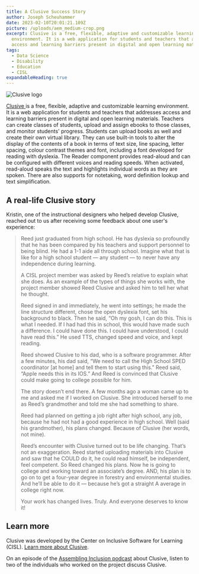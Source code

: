 ```yaml
---
title: A Clusive Success Story
author: Joseph Scheuhammer
date: 2023-02-10T20:01:21.109Z
picture: /uploads/aem_medium-crop.png
excerpt: Clusive is a free, flexible, adaptive and customizable learning
  environment. It is a web application for students and teachers that addresses
  access and learning barriers present in digital and open learning materials.
tags:
  - Data Science
  - Disability
  - Education
  - CISL
expandableHeading: true
---
```

![Clusive logo](https://www.cast.org/binaries/content/gallery/castm/impact/clusive-story-16x9.jpg/clusive-story-16x9.jpg/aem%3Amedium)

[Clusive ](https://www.cast.org/products-services/products/clusive)is a free, flexible, adaptive and customizable learning environment. It is a web application for students and teachers that addresses access and learning barriers present in digital and open learning materials. Teachers can create classes of students, upload and assign ebooks to those classes, and monitor students' progress. Students can upload books as well and create their own virtual library. They can use built-in tools to alter the display of the contents of a book in terms of text size, line spacing, letter spacing, colour contrast themes and font, including a font developed for reading with dyslexia. The Reader component provides read-aloud and can be configured with different voices and reading speeds. When activated, read-aloud speaks the text and highlights individual words as they are spoken. There are also supports for notetaking, word definition lookup and text simplification.

## A real-life Clusive story

Kristin, one of the instructional designers who helped develop Clusive, reached out to us after receiving some feedback about one user's experience:

> Reed just graduated from high school. He has dyslexia so profoundly that he has been compared by his teachers and support personnel to being blind. He had a 1-1 aide all through school. Imagine what that is like for a high school student — any student — to never have any independence during learning.
>
> A CISL project member was asked by Reed’s relative to explain what she does. As an example of the types of things she works with, the project member showed Reed Clusive and asked him to tell her what he thought.
>
> Reed signed in and immediately, he went into settings; he made the line structure different, chose the open dyslexia font, set his background to black. Then he said, “Oh my gosh, I can do this. This is what I needed. If I had had this in school, this would have made such a difference. I could have done this. I could have understood, I could have read this.” He used TTS, changed speed and voice, and kept reading.
>
> Reed showed Clusive to his dad, who is a software programmer. After a few minutes, his dad said, “We need to call the High School SPED coordinator \[at home] and tell them to start using this.” Reed said, “Apple needs this in its IOS.”  And Reed is convinced that Clusive could make going to college possible for him.  
>
> The story doesn’t end there. A few months ago a woman came up to me and asked me if I worked on Clusive. She introduced herself to me as Reed’s grandmother and told me she had something to share.
>
> Reed had planned on getting a job right after high school, any job, because he had not had a good experience in high school. Well (said his grandmother), his plans changed. Because of Clusive (her words, not mine).
>
> Reed’s encounter with Clusive turned out to be life changing. That’s not an exaggeration. Reed started uploading materials into Clusive and saw that he COULD do it, he could read himself, be independent, feel competent. So Reed changed his plans. Now he is going to college and working toward an associate’s degree. AND, his plan is to go on to get a four-year degree in forestry and environmental studies. And he’ll be able to do it — because he’s got a straight A average in college right now. 
>
> Your work has changed lives. Truly. And everyone deserves to know it!

## Learn more

Clusive was developed by the Center on Inclusive Software for Learning (CISL). [Learn more about Clusive](https://clusive.cast.org/).

On an episode of the [Assembling Inclusion podcast](https://anchor.fm/assemblinginclusion/episodes/026-Clusive-e1t61i7/a-a952juf) about Clusive, listen to two of the individuals who worked on the project discuss Clusive.
